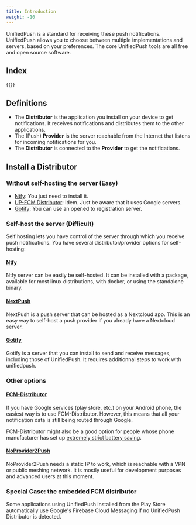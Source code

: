 ```yaml
---
title: Introduction
weight: -10
---
```


UnifiedPush is a standard for receiving these push notifications.
UnifiedPush allows you to choose between multiple implementations and servers, based on your preferences. The core UnifiedPush tools are all free and open source software.

## Index

{{<toc>}}

## Definitions
* The **Distributor** is the application you install on your device to get notifications. It receives notifications and distributes them to the other applications.
* The (Push) **Provider** is the server reachable from the Internet that listens for incoming notifications for you.
* The **Distributor** is connected to the **Provider** to get the notifications.

## Install a Distributor

### Without self-hosting the server (Easy)

* [Ntfy](/users/distributors/ntfy): You just need to install it.
* [UP-FCM Distributor](/user/distributors/fcm): Idem. Just be aware that it uses Google servers.
* [Gotify](/users/distributors/gotify): You can use an opened to registration server.

### Self-host the server (Difficult)

Self hosting lets you have control of the server through which you receive push notifications. You have several distributor/provider options for self-hosting:

#### [Ntfy](/users/distributors/nextpush)

Ntfy server can be easily be self-hosted. It can be installed with a package, available for most linux distributions, with docker, or using the standalone binary.

#### [NextPush](/users/distributors/nextpush)

NextPush is a push server that can be hosted as a Nextcloud app. This is an easy way to self-host a push provider if you already have a Nextcloud server.

#### [Gotify](/users/distributors/gotify)

Gotify is a server that you can install to send and receive messages, including those of UnifiedPush. It requires additionnal steps to work with unifiedpush.

### Other options

#### [FCM-Distributor](/users/distributors/fcm)

If you have Google services (play store, etc.) on your Android phone, the easiest way is to use FCM-Distributor. However, this means that all your notification data is still being routed through Google.

FCM-Distributor might also be a good option for people whose phone manufacturer has set up [extremely strict battery saving](https://dontkillmyapp.com/).

#### [NoProvider2Push](/users/distributors/np2p)

NoProvider2Push needs a static IP to work, which is reachable with a VPN or public meshing network. It is mostly useful for development purposes and advanced users at this moment.

### Special Case: the embedded FCM distributor

Some applications using UnifiedPush installed from the Play Store automatically use Google's Firebase Cloud Messaging if no UnifiedPush Distributor is detected.

